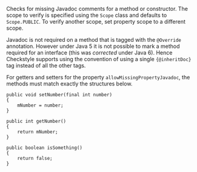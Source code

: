 Checks for missing Javadoc comments for a method or constructor. The scope to verify is specified using the `Scope` class and defaults to `Scope.PUBLIC`. To verify another scope, set property scope to a different scope.

Javadoc is not required on a method that is tagged with the `@Override` annotation. However under Java 5 it is not possible to mark a method required for an interface (this was *corrected* under Java 6). Hence Checkstyle supports using the convention of using a single `{@inheritDoc}` tag instead of all the other tags.

For getters and setters for the property `allowMissingPropertyJavadoc`, the methods must match exactly the structures below.

    public void setNumber(final int number)
    {
        mNumber = number;
    }
    
    public int getNumber()
    {
        return mNumber;
    }
    
    public boolean isSomething()
    {
        return false;
    }